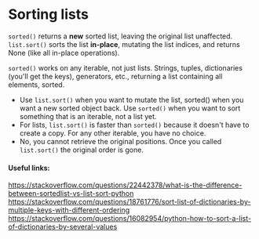 # Sorting lists

`sorted()` returns a **new** sorted list, leaving the original list unaffected. `list.sort()` sorts the list **in-place**, mutating the list indices, and returns None (like all in-place operations).

`sorted()` works on any iterable, not just lists. Strings, tuples, dictionaries (you'll get the keys), generators, etc., returning a list containing all elements, sorted.

* Use `list.sort()` when you want to mutate the list, sorted() when you want a new sorted object back. Use `sorted()` when you want to sort something that is an iterable, not a list yet.
* For lists, `list.sort()` is faster than `sorted()` because it doesn't have to create a copy. For any other iterable, you have no choice.
* No, you cannot retrieve the original positions. Once you called `list.sort()` the original order is gone.

#### Useful links:
https://stackoverflow.com/questions/22442378/what-is-the-difference-between-sortedlist-vs-list-sort-python
https://stackoverflow.com/questions/18761776/sort-list-of-dictionaries-by-multiple-keys-with-different-ordering
https://stackoverflow.com/questions/16082954/python-how-to-sort-a-list-of-dictionaries-by-several-values
